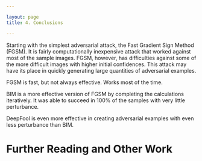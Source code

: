 ```yaml
---

layout: page
title: 4. Conclusions

---
```




Starting with the simplest adversarial attack, the Fast Gradient Sign Method (FGSM). It is fairly computationally inexpensive attack that worked against most of the sample images. FGSM, however, has difficulties against some of the more difficult images with higher initial confidences. This attack may have its place in quickly generating large quantities of adversarial examples.

FGSM is fast, but not always effective. Works most of the time.

BIM is a more effective version of FGSM by completing the calculations iteratively. It was able to succeed in 100% of the samples with very little perturbance.

DeepFool is even more effective in creating adversarial examples with even less perturbance than BIM. 

# Further Reading and Other Work
